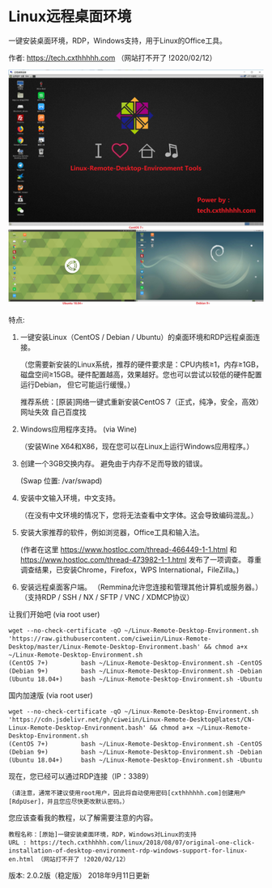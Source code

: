 # Linux远程桌面环境
一键安装桌面环境，RDP，Windows支持，用于Linux的Office工具。

作者: https://tech.cxthhhhh.com （网站打不开了 !2020/02/12）

![image](https://raw.githubusercontent.com/ciweiin/Linux-Remote-Desktop/master/Download/Image/Demo_Picture.jpg)

特点:
1. 一键安装Linux（CentOS / Debian / Ubuntu）的桌面环境和RDP远程桌面连接。

   （您需要新安装的Linux系统，推荐的硬件要求是：CPU内核≥1，内存≥1GB，磁盘空间≥15GB。硬件配置越高，效果越好。您也可以尝试以较低的硬件配置运行Debian， 但它可能运行缓慢。）

    推荐系统：[原装]网络一键式重新安装CentOS 7（正式，纯净，安全，高效） 
    网址失效 自己百度找 

2. Windows应用程序支持。 (via Wine)

    （安装Wine X64和X86，现在您可以在Linux上运行Windows应用程序。）

3. 创建一个3GB交换内存。 避免由于内存不足而导致的错误。

    (Swap 位置: /var/swapd)

4. 安装中文输入环境，中文支持。

    （在没有中文环境的情况下，您将无法查看中文字体。这会导致编码混乱。）

5. 安装大家推荐的软件，例如浏览器，Office工具和输入法。

    (作者在这里 https://www.hostloc.com/thread-466449-1-1.html 和 https://www.hostloc.com/thread-473982-1-1.html 发布了一项调查。 尊重调查结果，已安装Chrome，Firefox，WPS International，FileZilla。)

6. 安装远程桌面客户端。 （Remmina允许您连接和管理其他计算机或服务器。）
    （支持RDP / SSH / NX / SFTP / VNC / XDMCP协议）

让我们开始吧 (via root user)

    wget --no-check-certificate -qO ~/Linux-Remote-Desktop-Environment.sh 'https://raw.githubusercontent.com/ciweiin/Linux-Remote-Desktop/master/Linux-Remote-Desktop-Environment.bash' && chmod a+x ~/Linux-Remote-Desktop-Environment.sh
    (CentOS 7+)			bash ~/Linux-Remote-Desktop-Environment.sh -CentOS
    (Debian 9+)			bash ~/Linux-Remote-Desktop-Environment.sh -Debian
    (Ubuntu 18.04+)		bash ~/Linux-Remote-Desktop-Environment.sh -Ubuntu

国内加速版 (via root user)

    wget --no-check-certificate -qO ~/Linux-Remote-Desktop-Environment.sh 'https://cdn.jsdelivr.net/gh/ciweiin/Linux-Remote-Desktop@latest/CN-Linux-Remote-Desktop-Environment.bash' && chmod a+x ~/Linux-Remote-Desktop-Environment.sh
    (CentOS 7+)			bash ~/Linux-Remote-Desktop-Environment.sh -CentOS
    (Debian 9+)			bash ~/Linux-Remote-Desktop-Environment.sh -Debian
    (Ubuntu 18.04+)		bash ~/Linux-Remote-Desktop-Environment.sh -Ubuntu

现在，您已经可以通过RDP连接（IP：3389）

    （请注意，通常不建议使用root用户，因此将自动使用密码[cxthhhhhh.com]创建用户[RdpUser]，并且您应尽快更改默认密码。）

您应该查看我的教程，以了解需要注意的内容。

    教程名称：[原始]一键安装桌面环境，RDP，Windows对Linux的支持
    URL : https://tech.cxthhhhh.com/linux/2018/08/07/original-one-click-installation-of-desktop-environment-rdp-windows-support-for-linux-en.html （网站打不开了 !2020/02/12）

版本: 2.0.2版（稳定版）
2018年9月11日更新
